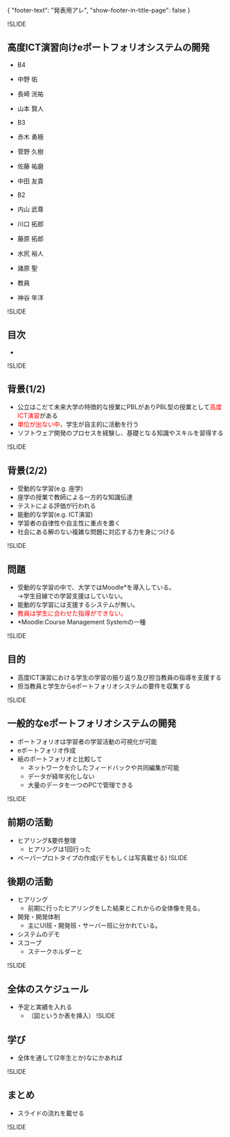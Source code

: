 {
    "footer-text": "発表用アレ",
    "show-footer-in-title-page": false
}

!SLIDE
## 高度ICT演習向けeポートフォリオシステムの開発
- B4
 - 中野 佑 
 - 長崎 洸祐 
 - 山本 賢人 

- B3
 - 赤木 勇極
 - 菅野 久樹
 - 佐藤 祐磨
 - 中田 友貴
- B2
 - 内山 武尊
 - 川口 拓郎
 - 藤原 拓郎
 - 水尻 裕人
 - 諸原 聖

- 教員
 - 神谷 年洋
 
!SLIDE
## 目次
- 

!SLIDE
## 背景(1/2)
- 公立はこだて未来大学の特徴的な授業にPBLがありPBL型の授業として<font color = #ff0000>高度ICT演習</font>がある
 - <font color = #ff0000>単位が出ない中</font>、学生が自主的に活動を行う
 - ソフトウェア開発のプロセスを経験し、基礎となる知識やスキルを習得する

!SLIDE
## 背景(2/2)
- 受動的な学習(e.g. 座学)
 - 座学の授業で教師による一方的な知識伝達
 - テストによる評価が行われる
- 能動的な学習(e.g. ICT演習)
 - 学習者の自律性や自主性に重点を置く
 - 社会にある解のない複雑な問題に対応する力を身につける

!SLIDE

## 問題
- 受動的な学習の中で、大学ではMoodle*を導入している。
 <br>→学生目線での学習支援はしていない。
- 能動的な学習には支援するシステムが無い。
- <font color = #ff0000>教員は学生に合わせた指導ができない。</font>
- *Moodle:Course Management Systemの一種

!SLIDE

## 目的
- 高度ICT演習における学生の学習の振り返り及び担当教員の指導を支援する
- 担当教員と学生からeポートフォリオシステムの要件を収集する

!SLIDE

## 一般的なeポートフォリオシステムの開発
- ポートフォリオは学習者の学習活動の可視化が可能
- eポートフォリオ作成
- 紙のポートフォリオと比較して
	* ネットワークを介したフィードバックや共同編集が可能
	* データが経年劣化しない
	* 大量のデータを一つのPCで管理できる

!SLIDE

## 前期の活動
- ヒアリング&要件整理
	* ヒアリングは1回行った
- ペーパープロトタイプの作成(デモもしくは写真載せる)
!SLIDE

## 後期の活動
- ヒアリング
	* 前期に行ったヒアリングをした結果とこれからの全体像を見る。
- 開発・開発体制
	* 主にUI班・開発班・サーバー班に分かれている。
- システムのデモ
- スコープ
	* ステークホルダーと

!SLIDE

## 全体のスケジュール
- 予定と実績を入れる
	* （図というか表を挿入）
!SLIDE

## 学び
- 全体を通して(2年生とか)なにかあれば

!SLIDE

## まとめ
- スライドの流れを載せる

!SLIDE
